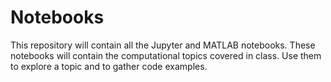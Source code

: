 # Notebooks
This repository will contain all the Jupyter and MATLAB notebooks. These notebooks will contain the computational topics covered in class. Use them to explore a topic and to gather code examples.
